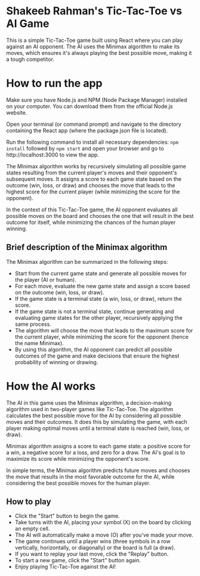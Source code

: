 # Shakeeb Rahman's Tic-Tac-Toe vs AI Game
This is a simple Tic-Tac-Toe game built using React where you can play against an AI opponent. The AI uses the Minimax algorithm to make its moves, which ensures it's always playing the best possible move, making it a tough competitor.

# How to run the app
Make sure you have Node.js and NPM (Node Package Manager) installed on your computer. You can download them from the official Node.js website.

Open your terminal (or command prompt) and navigate to the directory containing the React app (where the package.json file is located).

Run the following command to install all necessary dependencies:
``npm install`` followed by ``npm start`` and open your browser and go to http://localhost:3000 to view the app.


The Minimax algorithm works by recursively simulating all possible game states resulting from the current player's moves and their opponent's subsequent moves. It assigns a score to each game state based on the outcome (win, loss, or draw) and chooses the move that leads to the highest score for the current player (while minimizing the score for the opponent).

In the context of this Tic-Tac-Toe game, the AI opponent evaluates all possible moves on the board and chooses the one that will result in the best outcome for itself, while minimizing the chances of the human player winning.

## Brief description of the Minimax algorithm
The Minimax algorithm can be summarized in the following steps:

- Start from the current game state and generate all possible moves for the player (AI or human).
- For each move, evaluate the new game state and assign a score based on the outcome (win, loss, or draw).
- If the game state is a terminal state (a win, loss, or draw), return the score.
- If the game state is not a terminal state, continue generating and evaluating game states for the other player, recursively applying the same process.
- The algorithm will choose the move that leads to the maximum score for the current player, while minimizing the score for the opponent (hence the name Minimax).
- By using this algorithm, the AI opponent can predict all possible outcomes of the game and make decisions that ensure the highest probability of winning or drawing.

# How the AI works
The AI in this game uses the Minimax algorithm, a decision-making algorithm used in two-player games like Tic-Tac-Toe. The algorithm calculates the best possible move for the AI by considering all possible moves and their outcomes. It does this by simulating the game, with each player making optimal moves until a terminal state is reached (win, loss, or draw).

Minimax algorithm assigns a score to each game state: a positive score for a win, a negative score for a loss, and zero for a draw. The AI's goal is to maximize its score while minimizing the opponent's score.

In simple terms, the Minimax algorithm predicts future moves and chooses the move that results in the most favorable outcome for the AI, while considering the best possible moves for the human player.
## How to play
- Click the "Start" button to begin the game.
- Take turns with the AI, placing your symbol (X) on the board by clicking an empty cell.
- The AI will automatically make a move (O) after you've made your move.
- The game continues until a player wins (three symbols in a row vertically, horizontally, or diagonally) or the board is full (a draw).
- If you want to replay your last move, click the "Replay" button.
- To start a new game, click the "Start" button again.
- Enjoy playing Tic-Tac-Toe against the AI!




